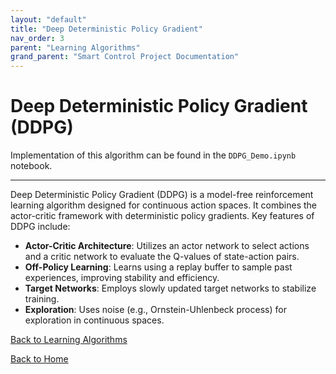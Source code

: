 ```yaml
---
layout: "default"
title: "Deep Deterministic Policy Gradient"
nav_order: 3
parent: "Learning Algorithms"
grand_parent: "Smart Control Project Documentation"
---
```


# Deep Deterministic Policy Gradient (DDPG)
Implementation of this algorithm can be found in the `DDPG_Demo.ipynb` notebook.

---

Deep Deterministic Policy Gradient (DDPG) is a model-free reinforcement learning algorithm designed for continuous action spaces. It combines the actor-critic framework with deterministic policy gradients. Key features of DDPG include:

- **Actor-Critic Architecture**: Utilizes an actor network to select actions and a critic network to evaluate the Q-values of state-action pairs.
- **Off-Policy Learning**: Learns using a replay buffer to sample past experiences, improving stability and efficiency.
- **Target Networks**: Employs slowly updated target networks to stabilize training.
- **Exploration**: Uses noise (e.g., Ornstein-Uhlenbeck process) for exploration in continuous spaces.


[Back to Learning Algorithms](learning-algorithms.md)

[Back to Home](../index.md)